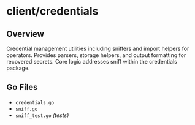 # client/credentials

## Overview

Credential management utilities including sniffers and import helpers for operators. Provides parsers, storage helpers, and output formatting for recovered secrets. Core logic addresses sniff within the credentials package.

## Go Files

- `credentials.go`
- `sniff.go`
- `sniff_test.go` *(tests)*
